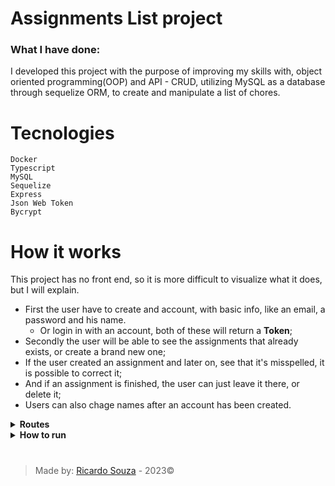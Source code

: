 # Assignments List project

### What I have done:
I developed this project with the purpose of improving my skills with, object oriented programming(OOP) and API - CRUD, utilizing MySQL as a database through sequelize ORM, to create and manipulate a list of chores.

# Tecnologies

```
Docker
Typescript
MySQL
Sequelize
Express
Json Web Token
Bycrypt
```
# How it works
This project has no front end, so it is more difficult to visualize what it does, but I will explain.

- First the user have to create and account, with basic info, like an email, a password and his name.
  - Or login in with an account, both of these will return a **Token**;
- Secondly the user will be able to see the assignments that already exists, or create a brand new one;
- If the user created an assignment and later on, see that it's misspelled, it is possible to correct it;   
- And if an assignment is finished, the user can just leave it there, or delete it;
- Users can also chage names after an account has been created.

<details>
  <summary><strong>Routes</strong></summary>

  ### This project has three different routes

<details>
  <summary><strong>/login</strong></summary>

This route have two post methods, where, one of them is used to login, and another to register. </br>
Both of them returns a token, generated by [Json Web Token](https://jwt.io/) library.

To register a new account, users will utilize */login/register*, and send an object like this:
```json
  {
    "email": "jhonDoe@gmail.com",
    "password": "jhonDoePassword",
    "name": "John Doe"
  }
```

When loggin in, users only have to use email and password, sending an object like this:
```json
  {
    "email": "jhonDoe@gmail.com",
    "password": "jhonDoePassword"
  }
```

## Route rules:

If any of the fields is not present, like in the examples above, erros will be thrown saying that this field is required.
```json
  { "message": "Field '...' is obligatory."}
```

#### For email:
- It has to be in the following format: *email@domain.com*. If it do not follow this format this error will be sent:
```json
  { "message": "'email' must be in the following format: 'some@thing.com'."}
``` 
- An email can only be registered once, so if users try to register the same email more than one time, it will not accept, sending the message:
```json
  { "message": "Email already registered."}
```
- When loggin in, if email does not exist in the database it will send the message:
```json
  { "message": "Email or password incorrect."}
``` 

#### For password

In this project, I utilize [bycrpt](npmjs.com/package/@types/bcrypt) library. </br>
It is used to encrypt users password when registering, giving users more security.

- The only rule is that user's password must have more than three characters, if not this message will be sent:
```json
  { "message": "Password must contain at least three characters."}
```

#### For name

- The only rule for user's name is that it must be longer than two characters, if not this message will be sent:
```json
  { "message": "Name must be at least 2 characters."}
```

</details>

<details>
  <summary><strong>/assignments</strong></summary>

This is a CRUD route, where users can create an assignment, read, update and delete it. </br>
But to do that, users must have the token given to then when login in or singin in, without that, it is not possible to access this route. </br>

HTTP methods and use:

- GET:
  - This method will return all the assignments created by that user.
  ```json
    [
      {
        "id": 1,
        "userId": 1,
        "description": "Go to the supermarket",
        "created": "2022-12-01T19:57:00.000Z",
        "updated": "2022-12-01T19:57:00.000Z"
      },
      {
        "id": 2,
        "userId": 1,
        "description": "buy 4 boxes of milk and cereal",
        "created": "2022-12-01T20:01:00.000Z",
        "updated": "2022-12-01T20:01:00.000Z"
      }
    ]
  ``` 
- POST:
  - Will create a new assignment for this user, requesting only one object with a description :
  ```json
    { "description": "Wash the dishes" }
  ``` 
- PUT:
  - This method requires the id of the assignment that is going to be modified, and one object with a new description:
  ```json
    { "description": "Wash the dishes and the sink" }
  ``` 
- DELETE:
  - This method also requires the assignment id that will be delete, and if this id is valid, it will delete the assginment and return:
  ```json
    { "message": "Assignment deleted with success!" }
  ```
  - If the id is not valid, it will return the message:
  ```json
    { "message": "Invalid id." }
  ```

### Route rule

It requires that when calling any method of this route, a valid token is shipped together, else it will return:
```json
  { "message": "Inválid token!" }
```

If sending an object without the description, it will return:
```json
  { "message": "Missing assignment description." }
```
Or seding a description shorter than five character:
```json
  { "message": "Assignment description must be at least 5 characters." }
```
</details>

<details>
  <summary><strong>/Profile</strong></summary>

Profile route is the simplest route, only having two methods, both requiring the user's token.

- GET:
  - This method will return the user information like email and name, based on his token.

- PATCH:
  - This method only updated the user name, requiring an object like this:
  ```json
    { "name": "Jhon Doe Rudolf" }
  ```

### Route rule

When updating user name, it cannot be smaller than 2 character and the field "name" must be present, else those messages will be sent:

```json
  { "message": "Name must be at least 2 characters." }
```
```json
  { "message": "Field 'name' is obligatory." }
```

</details>

</details>

<details>
  <summary><strong>How to run</strong></summary>

  - First step, you want to clone this repository, use:
  ```
  git@github.com:RicardoSouza03/AssignmentsList.git
  ```

  - after that you have to access the file with the project, use:
  ```
  cd AssignmentsList
  ```

  - Once inside the project file, I advise to run it with docker, since it is already done:
    - docker will create two containers, one for the database, called db, and another for the application, called backend.
  ```
  docker-compose up -d
  ```
  
  - To start the application you have to utilize the container backend, install the dependencies, and after that start the application, you can do that using the following lines:
    - what "npm run dog" will do is, drop database, build the application, create the database and migrate the tables, and seed all of them.
  ```
  docker exec -it backend bash
  npm i
  npm run dog
  npm start
  ```

  - And finally, you can use it with some REST client to test this API.
    - I utilized thunder client, but fell free to use any other.
</details>

#

> Made by: [Ricardo Souza](https://github.com/RicardoSouza03) - 2023©
